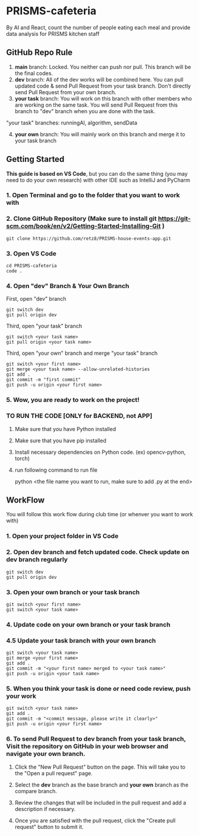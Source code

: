 # PRISMS-cafeteria

By AI and React, count the number of people eating each meal and provide data analysis for PRISMS kitchen staff

## GitHub Repo Rule

1. **main** branch: Locked. You neither can push nor pull. This branch will be the final codes.
2. **dev** branch: All of the dev works will be combined here.
   You can pull updated code & send Pull Request from your task branch. Don't directly send Pull Request from your own branch.
3. **your task** branch: You will work on this branch with other members who are working on the same task. You will send Pull Request from this branch to "dev" branch when you are done with the task.

  "your task" branches: runningAI, algorithm, sendData

4. **your own** branch: You will mainly work on this branch and merge it to your task branch

## Getting Started
**This guide is based on VS Code**, but you can do the same thing (you may need to do your own research) with other IDE such as IntelliJ and PyCharm

### 1. Open Terminal and go to the folder that you want to work with

### 2. Clone GitHub Repository (Make sure to install git https://git-scm.com/book/en/v2/Getting-Started-Installing-Git )

    git clone https://github.com/retz8/PRISMS-house-events-app.git

### 3. Open VS Code 

    cd PRISMS-cafeteria
    code .

### 4. Open "dev" Branch & Your Own Branch

First, open "dev" branch

    git switch dev
    git pull origin dev
    
Third, open "your task" branch

    git switch <your task name>
    git pull origin <your task name>

Third, open "your own" branch and merge "your task" branch

    git switch <your first name>
    git merge <your task name> --allow-unrelated-histories
    git add .
    git commit -m "first commit"
    git push -u origin <your first name>

### 5. Wow, you are ready to work on the project!

### TO RUN THE CODE [ONLY for BACKEND, not APP]
1. Make sure that you have Python installed
2. Make sure that you have pip installed 
3. Install necessary dependencies on Python code. (ex) opencv-python, torch)
4. run following command to run file

    python <the file name you want to run, make sure to add .py at the end>


## WorkFlow

You will follow this work flow during club time (or whenver you want to work with)

### 1. Open your project folder in VS Code

### 2. Open dev branch and fetch updated code. Check update on dev branch regularly

    git switch dev
    git pull origin dev

### 3. Open your own branch or your task branch

    git switch <your first name>
    git switch <your task name>

### 4. Update code on your own branch or your task branch

### 4.5 Update your task branch with your own branch

    git switch <your task name>
    git merge <your first name>
    git add .
    git commit -m "<your first name> merged to <your task name>"
    git push -u origin <your task name>

### 5. When you think your task is done or need code review, push your work

    git switch <your task name>
    git add .
    git commit -m "<commit message, please write it clearly>"
    git push -u origin <your first name>

### 6. To send Pull Request to dev branch from your task branch, Visit the repository on GitHub in your web browser and navigate your own branch.

1. Click the "New Pull Request" button on the page. This will take you to the "Open a pull request" page.

2. Select the **dev** branch as the base branch and **your own** branch as the compare branch.

3. Review the changes that will be included in the pull request and add a description if necessary.

4. Once you are satisfied with the pull request, click the "Create pull request" button to submit it.
